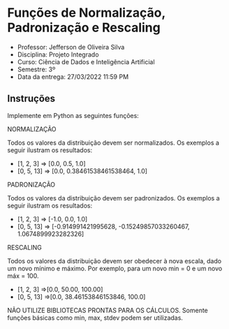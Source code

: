 # Funções de Normalização, Padronização e Rescaling

- Professor: Jefferson de Oliveira Silva
- Disciplina: Projeto Integrado
- Curso: Ciência de Dados e Inteligência Artificial
- Semestre: 3º
- Data da entrega: 27/03/2022 11:59 PM

## Instruções

Implemente em Python as seguintes funções:

NORMALIZAÇÃO

Todos os valores da distribuição devem ser normalizados. Os exemplos a seguir ilustram os resultados:

- [1, 2, 3] => [0.0, 0.5, 1.0]
- [0, 5, 13] => [0.0, 0.38461538461538464, 1.0]

PADRONIZAÇÃO

Todos os valores da distribuição devem ser padronizados. Os exemplos a seguir ilustram os resultados:

- [1, 2, 3] => [-1.0, 0.0, 1.0]
- [0, 5, 13] => [-0.914991421995628, -0.15249857033260467, 1.0674899923282326]


RESCALING

Todos os valores da distribuição devem ser obedecer à nova escala, dado um novo mínimo e máximo. Por exemplo, para um novo min = 0 e um novo máx = 100.

- [1, 2, 3] =>[0.0, 50.00, 100.00]
- [0, 5, 13] =>[0.0, 38.46153846153846, 100.0]

NÃO UTILIZE BIBLIOTECAS PRONTAS PARA OS CÁLCULOS. Somente funções básicas como min, max, stdev podem ser utilizadas.